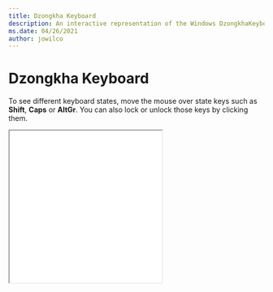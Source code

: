 ```yaml
---
title: Dzongkha Keyboard
description: An interactive representation of the Windows DzongkhaKeyboard. To see different keyboard states, click or move the mouse over the state keys.
ms.date: 04/26/2021
author: jowilco
---
```


# Dzongkha Keyboard

To see different keyboard states, move the mouse over state keys such as **Shift**, **Caps** or **AltGr**. You can also lock or unlock those keys by clicking them.

<iframe src="kbddzo.html" height="300"></iframe>
